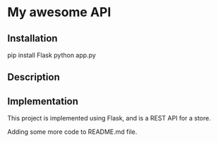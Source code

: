 # My awesome API

## Installation

pip install Flask
python app.py

## Description


## Implementation

This project is implemented using Flask, and is a REST API for a store.


Adding some more code to README.md file.